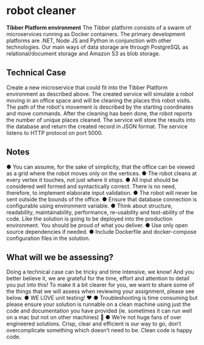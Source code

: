 # robot cleaner
**Tibber Platform environment**
The Tibber platform consists of a swarm of microservices running as
Docker containers. The primary development platforms are .NET,
Node JS and Python in conjunction with other technologies. Our
main ways of data storage are through PostgreSQL as
relational/document storage and Amazon S3 as blob storage.

## Technical Case
Create a new microservice that could fit into the Tibber Platform environment as
described above. The created service will simulate a robot moving in an office space
and will be cleaning the places this robot visits. The path of the robot's movement is
described by the starting coordinates and move commands. After the cleaning has
been done, the robot reports the number of unique places cleaned. The service will
store the results into the database and return the created record in JSON format. The
service listens to HTTP protocol on port 5000.

## Notes
● You can assume, for the sake of simplicity, that the office can be viewed as a
grid where the robot moves only on the vertices.
● The robot cleans at every vertex it touches, not just where it stops.
● All input should be considered well formed and syntactically correct. There is no
need, therefore, to implement elaborate input validation.
● The robot will never be sent outside the bounds of the office.
● Ensure that database connection is configurable using environment variable.
● Think about structure, readability, maintainability, performance, re-usability and
test-ability of the code. Like the solution is going to be deployed into the
production environment. You should be proud of what you deliver.
● Use only open source dependencies if needed.
● Include Dockerfile and docker-compose configuration files in the solution.

## What will we be assessing?
Doing a technical case can be tricky and time intensive, we know! And you better
believe it, we are grateful for the time, effort and attention to detail you put into this! To
make it a bit clearer for you, we want to share some of the things that we will assess
when reviewing your assignment, please see below.
● WE LOVE unit testing! ♥️
● Troubleshooting is time consuming but please ensure your solution is runnable
on a clean machine using just the code and documentation you have provided
(ie. sometimes it can run well on a mac but not on other machines) 🏃
● We’re not huge fans of over engineered solutions. Crisp, clear and efficient is our
way to go, don’t overcomplicate something which doesn’t need to be. Clean code
is happy code.
